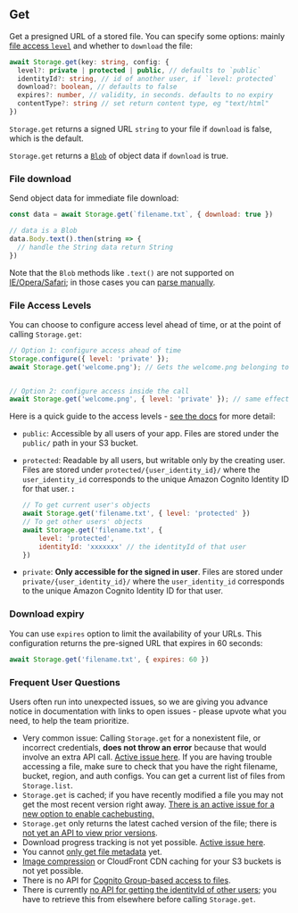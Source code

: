 ## Get

Get a presigned URL of a stored file. You can specify some options: mainly [file access `level`](https://docs.amplify.aws/lib/storage/configureaccess/q/platform/js) and whether to `download` the file:

```typescript
await Storage.get(key: string, config: {
  level?: private | protected | public, // defaults to `public`
  identityId?: string, // id of another user, if `level: protected`
  download?: boolean, // defaults to false
  expires?: number, // validity, in seconds. defaults to no expiry
  contentType?: string // set return content type, eg "text/html"
})
```

`Storage.get` returns a signed URL `string` to your file if `download` is false, which is the default.

`Storage.get` returns a [`Blob`](https://developer.mozilla.org/en-US/docs/Web/API/Blob) of object data if `download` is true.

### File download

Send object data for immediate file download:

```javascript
const data = await Storage.get(`filename.txt`, { download: true })

// data is a Blob
data.Body.text().then(string => { 
  // handle the String data return String 
})
```

Note that the `Blob` methods like `.text()` are not supported on [IE/Opera/Safari](https://developer.mozilla.org/en-US/docs/Web/API/Blob/text); in those cases you can [parse manually](https://developer.mozilla.org/en-US/docs/Web/API/Blob#JavaScript).

### File Access Levels

You can choose to configure access level ahead of time, or at the point of calling `Storage.get`:

```javascript
// Option 1: configure access ahead of time
Storage.configure({ level: 'private' });
await Storage.get('welcome.png'); // Gets the welcome.png belonging to current user


// Option 2: configure access inside the call
await Storage.get('welcome.png', { level: 'private' }); // same effect
```

Here is a quick guide to the access levels - [see the docs](https://docs.amplify.aws/lib/storage/configureaccess/q/platform/js) for more detail:

- `public`: Accessible by all users of your app. Files are stored under the `public/` path in your S3 bucket.
- `protected`: Readable by all users, but writable only by the creating user. Files are stored under `protected/{user_identity_id}/` where the `user_identity_id` corresponds to the unique Amazon Cognito Identity ID for that user.
    **:**

    ```javascript
    // To get current user's objects
    await Storage.get('filename.txt', { level: 'protected' })
    // To get other users' objects
    await Storage.get('filename.txt', { 
        level: 'protected', 
        identityId: 'xxxxxxx' // the identityId of that user
    })
    ```
- `private`: **Only accessible for the signed in user**. Files are stored under `private/{user_identity_id}/` where the `user_identity_id` corresponds to the unique Amazon Cognito Identity ID for that user.


### Download expiry

You can use `expires` option to limit the availability of your URLs. This configuration returns the pre-signed URL that expires in 60 seconds:

```javascript
await Storage.get('filename.txt', { expires: 60 })
```


### Frequent User Questions

Users often run into unexpected issues, so we are giving you advance notice in documentation with links to open issues - please upvote what you need, to help the team prioritize.

- Very common issue: Calling `Storage.get` for a nonexistent file, or incorrect credentials, **does not throw an error** because that would involve an extra API call. [Active issue here](https://github.com/aws-amplify/amplify-js/issues/1145). If you are having trouble accessing a file, make sure to check that you have the right filename, bucket, region, and auth configs. You can get a current list of files from `Storage.list`.
- `Storage.get` is cached; if you have recently modified a file you may not get the most recent version right away. [There is an active issue for a new option to enable cachebusting.](https://github.com/aws-amplify/amplify-js/issues/6413)
- `Storage.get` only returns the latest cached version of the file; there is [not yet an API to view prior versions](https://github.com/aws-amplify/amplify-js/issues/2131).
- Download progress tracking is not yet possible. [Active issue here](https://github.com/aws-amplify/amplify-js/issues/4734).
- You cannot [only get file metadata](https://github.com/aws-amplify/amplify-js/issues/6157) yet.
- [Image compression](https://github.com/aws-amplify/amplify-js/issues/6081) or CloudFront CDN caching for your S3 buckets is not yet possible.
- There is no API for [Cognito Group-based access to files](https://github.com/aws-amplify/amplify-js/issues/3388).
- There is currently [no API for getting the identityId of other users](https://github.com/aws-amplify/amplify-js/issues/5177); you have to retrieve this from elsewhere before calling `Storage.get`.

